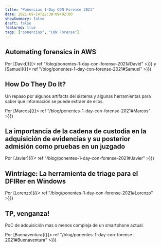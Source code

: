 ```yaml
---
title: "Ponencias 1-Day CON Forense 2021"
date: 2021-09-14T22:39:09+02:00
showSummary: false
draft: false
featured: true
tags: ["ponencias", "CON Forense"]
---
```


## Automating forensics in AWS

Por [David]({{< ref "/blog/ponentes-1-day-con-forense-2021#David" >}}) y [Samuel]({{< ref "/blog/ponentes-1-day-con-forense-2021#Samuel" >}})

## How Do They Do It?

Un repaso por algunos artifacts del sistema y algunas herramientas para saber qué información se puede extraer de ellos.

Por [Marcos]({{< ref "/blog/ponentes-1-day-con-forense-2021#Marcos" >}})

## La importancia de la cadena de custodia en la adquisición de evidencias y su posterior admisión como pruebas en un juzgado

Por [Javier]({{< ref "/blog/ponentes-1-day-con-forense-2021#Javier" >}})

## Wintriage: La herramienta de triage para el DFIRer en Windows

Por [Lorenzo]({{< ref "/blog/ponentes-1-day-con-forense-2021#Lorenzo" >}})

## TP, venganza!

PoC de adquisición mas o menos compleja de un smartphone actual.

Por [Buenaventura]({{< ref "/blog/ponentes-1-day-con-forense-2021#Buenaventura" >}})
